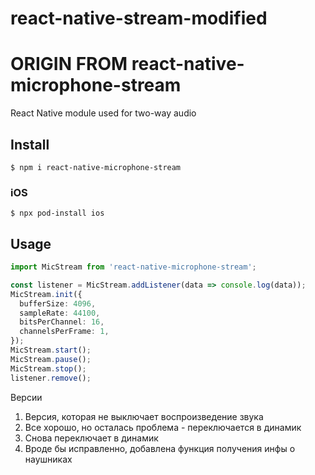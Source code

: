 # react-native-stream-modified



# ORIGIN FROM  react-native-microphone-stream
React Native module used for two-way audio

## Install
```
$ npm i react-native-microphone-stream
```

### iOS
```
$ npx pod-install ios
```

## Usage
```typescript
import MicStream from 'react-native-microphone-stream';

const listener = MicStream.addListener(data => console.log(data));
MicStream.init({
  bufferSize: 4096,
  sampleRate: 44100,
  bitsPerChannel: 16,
  channelsPerFrame: 1,
});
MicStream.start();
MicStream.pause();
MicStream.stop();
listener.remove();
```




Версии 
1. Версия, которая не выключает воспроизведение звука 
2. Все хорошо, но осталась проблема - переключается в динамик
3. Снова переключает в динамик
4. Вроде бы исправленно, добавлена функция получения инфы о наушниках 



